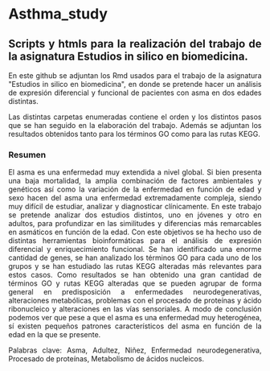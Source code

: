 <div align="justify">

# Asthma_study
## Scripts y htmls para la realización del trabajo de la asignatura Estudios in silico en biomedicina.

En este github se adjuntan los Rmd usados para el trabajo de la asignatura "Estudios in silico en biomedicina",
en donde se pretende hacer un análisis de expresión diferencial y funcional de pacientes con asma en dos edades
distintas.

Las distintas carpetas enumeradas contiene el orden y los distintos pasos que se han seguido en la elaboración del trabajo.
Además se adjuntan los resultados obtenidos tanto para los términos GO como para las rutas KEGG.

### Resumen
El asma es una enfermedad muy extendida a nivel global. Si bien presenta una baja mortalidad, la amplia combinación de factores ambientales y genéticos así como la variación de la enfermedad en función de edad y sexo hacen del asma una enfermedad extremadamente compleja, siendo muy difícil de estudiar, analizar y diagnosticar clínicamente. En este trabajo se pretende analizar dos estudios distintos, uno en jóvenes y otro en adultos, para profundizar en las similitudes y diferencias más remarcables en asmáticos en función de la edad. 
Con este objetivos se ha hecho uso de distintas herramientas bioinformáticas para el análisis de expresión diferencial y enriquecimiento funcional. Se han identificado una enorme cantidad de genes, se han analizado los términos GO para cada uno de los grupos y se han estudiado las rutas KEGG alteradas más relevantes para estos casos.
Como resultados se han obtenido una gran cantidad de términos GO y rutas KEGG alteradas que se pueden agrupar de forma general en predisposición a enfermedades neurodegenerativas, alteraciones metabólicas, problemas con el procesado de proteínas y ácido ribonucleico y alteraciones en las vías sensoriales.
A modo de conclusión podemos ver que pese a que el asma es una enfermedad muy heterogénea, sí existen pequeños patrones característicos del asma en función de la edad en la que se presente. 

Palabras clave: Asma, Adultez, Niñez, Enfermedad neurodegenerativa, Procesado de proteínas, Metabolismo de ácidos nucleicos.

